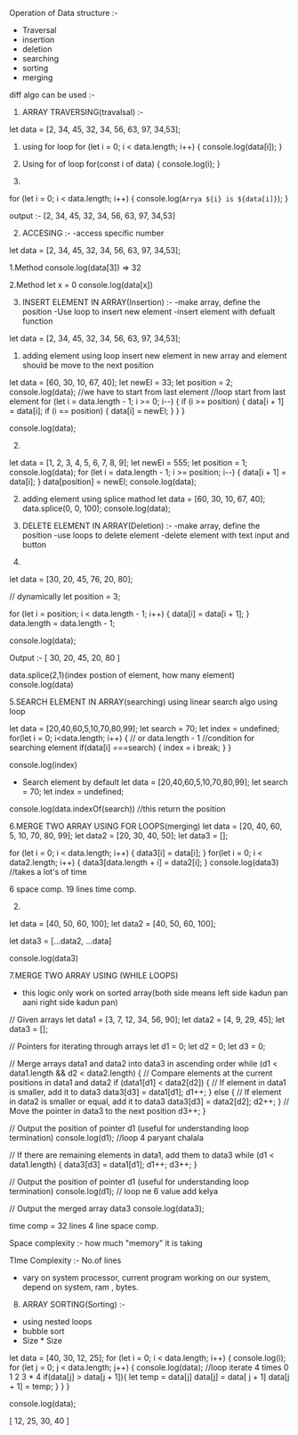 Operation of Data structure :- 
- Traversal
- insertion
- deletion
- searching
- sorting
- merging

diff algo can be used :-


1. ARRAY TRAVERSING(travalsal) :-

let data = [2, 34, 45, 32, 34, 56, 63, 97, 34,53];

1. using for loop
for (let i = 0; i < data.length; i++) {
  console.log(data[i]);
}


2. Using for of loop
for(const i of data) {
console.log(i);
}

3.
for (let i = 0; i < data.length; i++) {
    console.log(`Arrya ${i} is ${data[i]}`);
  }

output :- [2, 34, 45, 32, 34, 56, 63, 97, 34,53]



2. ACCESING :-
-access specific number 

let data = [2, 34, 45, 32, 34, 56, 63, 97, 34,53];

1.Method
console.log(data[3])
=> 32

2.Method
let x  = 0
console.log(data[x])


3. INSERT ELEMENT IN ARRAY(Insertion) :-
-make array, define the position
-Use loop to insert new element
-insert element with defualt function

let data = [2, 34, 45, 32, 34, 56, 63, 97, 34,53];

1. adding element using loop
insert new element in new array and element should be move to the next position

let data = [60, 30, 10, 67, 40];
let newEl = 33;
let position = 2;
console.log(data);
//we have to start from last element
//loop start from last element
for (let i = data.length - 1; i >= 0; i--) {
  if (i >= position) {
    data[i + 1] = data[i];
    if (i == position) {
      data[i] = newEl;
    }
  }
}

console.log(data);

2.
let data = [1, 2, 3, 4, 5, 6, 7, 8, 9];
let newEl = 555;
let position = 1;
console.log(data);
for (let i = data.length - 1; i >= position; i--) {
  data[i + 1] = data[i];
}
data[position] = newEl;
console.log(data);


2. adding element using splice mathod
let data = [60, 30, 10, 67, 40];
data.splice(0, 0, 100);
console.log(data);



4. DELETE ELEMENT IN ARRAY(Deletion) :-
-make array, define the position
-use loops to delete element
-delete element with text input and button
1.
let data = [30, 20, 45, 76, 20, 80];

// dynamically
let position = 3;

for (let i = position; i < data.length - 1; i++) {
  data[i] = data[i + 1];
}
data.length = data.length - 1;

console.log(data);

Output :-
[ 30, 20, 45, 20, 80 ]

data.splice(2,1)(index postion of element, how many element)
console.log(data)


5.SEARCH ELEMENT IN ARRAY(searching)
using linear search algo
using loop

let data = [20,40,60,5,10,70,80,99];
let search = 70;
let index = undefined;
for(let i = 0; i<data.length; i++) { // or data.length - 1
//condition for searching element
if(data[i] ===search) {
  index = i
  break;
 }
}


console.log(index)

- Search element by default
let data = [20,40,60,5,10,70,80,99];
let search = 70;
let index = undefined;

console.log(data.indexOf(search)) //this return the position



6.MERGE TWO ARRAY USING FOR LOOPS(merging)
let data = [20, 40, 60, 5, 10, 70, 80, 99];
let data2 = [20, 30, 40, 50];
let data3 = [];

for (let i = 0; i < data.length; i++) {
  data3[i] = data[i];
}
for(let i = 0; i < data2.length; i++) {
 data3[data.length + i] = data2[i];
}
console.log(data3)
//takes a lot's of time

6 space comp.
19 lines time comp.



2.
let data = [40, 50, 60, 100];
let data2 = [40, 50, 60, 100];

let data3 = [...data2, ...data]


console.log(data3)

7.MERGE TWO ARRAY USING (WHILE LOOPS)

- this logic only work on sorted array(both side means left side kadun pan aani right side kadun pan)

// Given arrays
let data1 = [3, 7, 12, 34, 56, 90];
let data2 = [4, 9, 29, 45];
let data3 = [];

// Pointers for iterating through arrays
let d1 = 0;
let d2 = 0;
let d3 = 0;

// Merge arrays data1 and data2 into data3 in ascending order
while (d1 < data1.length && d2 < data2.length) {
  // Compare elements at the current positions in data1 and data2
  if (data1[d1] < data2[d2]) {
    // If element in data1 is smaller, add it to data3
    data3[d3] = data1[d1];
    d1++;
  } else {
    // If element in data2 is smaller or equal, add it to data3
    data3[d3] = data2[d2];
    d2++;
  }
  // Move the pointer in data3 to the next position
  d3++;
}

// Output the position of pointer d1 (useful for understanding loop termination)
console.log(d1); //loop 4 paryant chalala

// If there are remaining elements in data1, add them to data3
while (d1 < data1.length) {
  data3[d3] = data1[d1];
  d1++;
  d3++;
}

// Output the position of pointer d1 (useful for understanding loop termination)
console.log(d1); // loop ne 6 value add kelya

// Output the merged array data3
console.log(data3);

time comp = 32 lines
4 line space comp.


Space complexity :- how much "memory" it is taking

TIme Complexity :- No.of lines
- vary on system processor, current program working on our system, depend on system, ram , bytes.


8. ARRAY SORTING(Sorting) :-
- using nested loops
- bubble sort
- Size * Size

let data = [40, 30, 12, 25];
for (let i = 0; i < data.length; i++) {
  console.log(i);
  for (let j = 0; j < data.length; j++) {
    console.log(data); //loop iterate 4 times  0 1 2 3 * 4
    if(data[j] > data[j + 1]){
      let temp = data[j]
      data[j] = data[ j + 1]
      data[j + 1] = temp;
    }
  }
}


console.log(data);

[ 12, 25, 30, 40 ]
